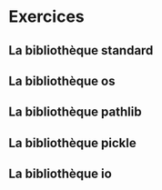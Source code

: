# Exercices

## La bibliothèque standard

## La bibliothèque os

## La bibliothèque pathlib

## La bibliothèque pickle

## La bibliothèque io